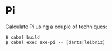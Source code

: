 # Pi

Calculate Pi using a couple of techniques:

    $ cabal build
    $ cabal exec exe-pi -- [darts|leibniz]
